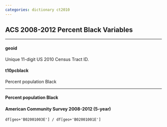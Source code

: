 ```yaml
---
categories: dictionary ct2010
---
```


## ACS 2008-2012 Percent Black Variables

---

#### **geoid**
Unique 11-digit US 2010 Census Tract ID.


#### **t10pcblack**
Percent population Black

---
#### Percent population Black#### American Community Survey 2008-2012 (5-year)	df[geo+'B02001003E'] / df[geo+'B02001001E']